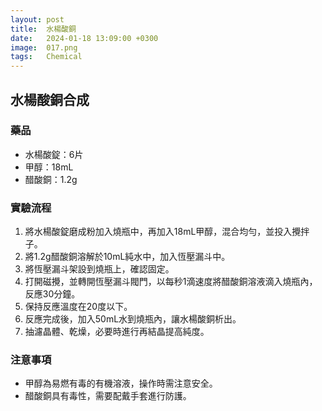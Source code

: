 ```yaml
---
layout: post
title:  水楊酸銅
date:   2024-01-18 13:09:00 +0300
image:  017.png
tags:   Chemical
---
```

## 水楊酸銅合成

### 藥品
- 水楊酸錠：6片
- 甲醇：18mL
- 醋酸銅：1.2g

### 實驗流程
1. 將水楊酸錠磨成粉加入燒瓶中，再加入18mL甲醇，混合均勻，並投入攪拌子。
2. 將1.2g醋酸銅溶解於10mL純水中，加入恆壓漏斗中。
3. 將恆壓漏斗架設到燒瓶上，確認固定。
4. 打開磁攪，並轉開恆壓漏斗閥門，以每秒1滴速度將醋酸銅溶液滴入燒瓶內，反應30分鐘。
5. 保持反應溫度在20度以下。
6. 反應完成後，加入50mL水到燒瓶內，讓水楊酸銅析出。
7. 抽濾晶體、乾燥，必要時進行再結晶提高純度。

### 注意事項
- 甲醇為易燃有毒的有機溶液，操作時需注意安全。
- 醋酸銅具有毒性，需要配戴手套進行防護。